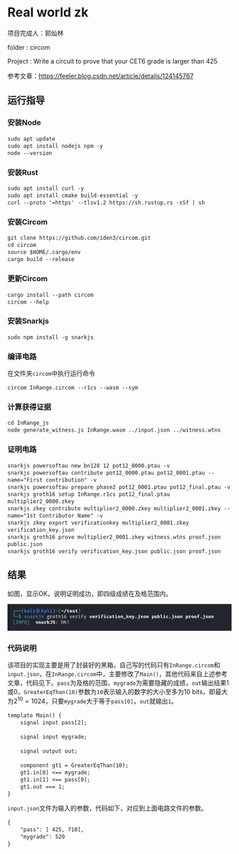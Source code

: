 # Real world zk

项目完成人：郭灿林

folder : circom

Project : Write a circuit to prove that your CET6 grade is larger than 425

参考文章：https://feeler.blog.csdn.net/article/details/124145767

## 运行指导

### 安装Node

```
sudo apt update
sudo apt install nodejs npm -y
node --version
```

### 安装Rust

```
sudo apt install curl -y
sudo apt install cmake build-essential -y
curl --proto '=https' --tlsv1.2 https://sh.rustup.rs -sSf | sh
```

### 安装Circom

```
git clone https://github.com/iden3/circom.git
cd circom
source $HOME/.cargo/env
cargo build --release
```

### 更新Circom

```
cargo install --path circom
circom --help
```

### 安装Snarkjs

```
sudo npm install -g snarkjs
```

### 编译电路

在文件夹`circom`中执行运行命令

```
circom InRange.circom --r1cs --wasm --sym
```

### 计算获得证据

```
cd InRange_js
node generate_witness.js InRange.wasm ../input.json ../witness.wtns
```

### 证明电路

```
snarkjs powersoftau new bn128 12 pot12_0000.ptau -v
snarkjs powersoftau contribute pot12_0000.ptau pot12_0001.ptau --name="First contribution" -v
snarkjs powersoftau prepare phase2 pot12_0001.ptau pot12_final.ptau -v
snarkjs groth16 setup InRange.r1cs pot12_final.ptau multiplier2_0000.zkey
snarkjs zkey contribute multiplier2_0000.zkey multiplier2_0001.zkey --name="1st Contributor Name" -v
snarkjs zkey export verificationkey multiplier2_0001.zkey verification_key.json
snarkjs groth16 prove multiplier2_0001.zkey witness.wtns proof.json public.json
snarkjs groth16 verify verification_key.json public.json proof.json
```

## 结果

如图，显示OK，说明证明成功，即四级成绩在及格范围内。

![pic](zk.png)

### 代码说明

该项目的实现主要是用了封装好的黑箱，自己写的代码只有`InRange.circom`和`input.json`，在`InRange.circom`中，主要修改了`Main()`，其他代码来自上述参考文章，代码见下。`pass`为及格的范围，`mygrade`为需要隐藏的成绩，`out`输出结果1或0，`GreaterEqThan(10)`参数为`10`表示输入的数字的大小至多为10 bits，即最大为$2 ^ {10} = 1024$，只要`mygrade`大于等于`pass[0]`，`out`就输出`1`。

```
template Main() {
    signal input pass[2];
 
    signal input mygrade;
 
    signal output out;
 
    component gt1 = GreaterEqThan(10);
    gt1.in[0] <== mygrade;
    gt1.in[1] <== pass[0];
    gt1.out === 1;
}
```

`input.json`文件为输入的参数，代码如下，对应到上面电路文件的参数。

```
{
    "pass": [ 425, 710],
    "mygrade": 520
}
```
